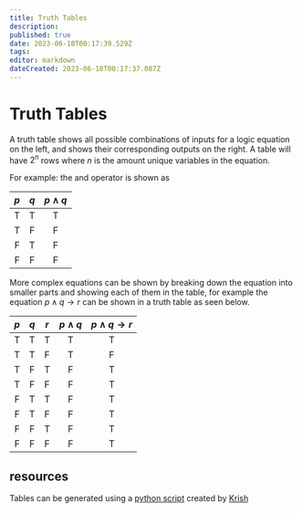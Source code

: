 ```yaml
---
title: Truth Tables
description: 
published: true
date: 2023-06-18T00:17:39.529Z
tags: 
editor: markdown
dateCreated: 2023-06-18T00:17:37.087Z
---
```


# Truth Tables

A truth table shows all possible combinations of inputs for a logic equation on the left, and shows their corresponding outputs on the right. A table will have $2^n$ rows where $n$ is the amount unique variables in the equation.

For example: the and operator is shown as 

$p$ | $q$ | $p \land q$
:-:|:-:|:-:
T |T |T 
T |F |F 
F |T |F 
F |F |F 

More complex equations can be shown by breaking down the equation into smaller parts and showing each of them in the table, for example the equation $p \land q \rightarrow r$ can be shown in a truth table as seen below.

$p$ | $q$ | $r$ | $p \land q$ | $p \land q \rightarrow r$ |
:-: | :-: | :-: | :-: | :-: |
T | T | T | T | T |
T | T | F | T | F |
T | F | T | F | T |
T | F | F | F | T |
F | T | T | F | T |
F | T | F | F | T |
F | F | T | F | T |
F | F | F | F | T |

## resources

Tables can be generated using a  [python script](https://colab.research.google.com/drive/1syNsfL6h9hOoG_9PteqKuBVacz2Dnihh#scrollTo=zMGMcMKJZ03B&line=1&uniqifier=1) created by [Krish](https://github.com/Krish120003)